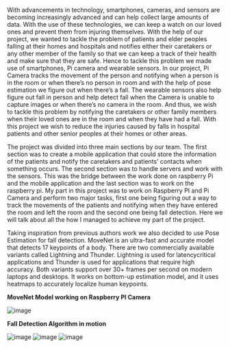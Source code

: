 With advancements in technology, smartphones, cameras, and sensors are becoming increasingly advanced and can help collect large amounts of data. With the use of these technologies, we can keep a watch on our loved ones and prevent them from injuring themselves. With the help of our project, we wanted to tackle the problem of patients and elder peoples falling at their homes and hospitals and notifies either their caretakers or any other member of the family so that we can keep a track of their health and make sure that they are safe. Hence to tackle this problem we made use of smartphones, Pi camera and wearable sensors. In our project, Pi Camera tracks the movement of the person and notifying when a person is in the room or when there’s no person in room and with the help of pose estimation we figure out when there’s a fall. The wearable sensors also help figure out fall in person and help detect fall when the Camera is unable to capture images or when there’s no camera in the room. And thus, we wish to tackle this problem by notifying the caretakers or other family members when their loved ones are in the room and when they have had a fall. With this project we wish to reduce the injuries caused by falls in hospital patients and other senior peoples at their homes or other areas. 

The project was divided into three main sections by our team. The first section was to create a mobile application that could store the information of the patients and notify the caretakers and patients’ contacts when something occurs. The second section was to handle servers and work with the sensors. This was the bridge between the work done on raspberry Pi and the mobile application and the last section was to work on the raspberry pi. My part in this project was to work on Raspberry PI and Pi Camera and perform two major tasks, first one being figuring out a way to track the movements of the patients and notifying when they have entered the room and left the room and the second one being fall detection. Here we will talk about all the how I managed to achieve my part of the project.

Taking inspiration from previous authors work we also decided to use Pose Estimation for fall detection. MoveNet is an ultra-fast and accurate model that detects 17 keypoints of a body. There are two commercially available variants called Lightning and Thunder. Lightning is used for latencycritical applications and Thunder is used for applications that require high accuracy. Both variants support over 30+ frames per second on modern laptops and desktops. It works on bottom-up estimation model, and it uses heatmaps to accurately localize human keypoints.

**MoveNet Model working on Raspberry PI Camera**

![image](https://github.com/user-attachments/assets/b39cea86-eadd-478c-95bc-02153f9dec88)

**Fall Detection Algorithm in motion**

![image](https://github.com/user-attachments/assets/65849b82-ee0f-44b9-9db8-9359070ad2ce)     ![image](https://github.com/user-attachments/assets/bb00d0aa-0a7f-45b8-ab64-1e32d9289afe)     ![image](https://github.com/user-attachments/assets/c41e0f5a-f80e-4bf2-a078-7e6fec766d49)


